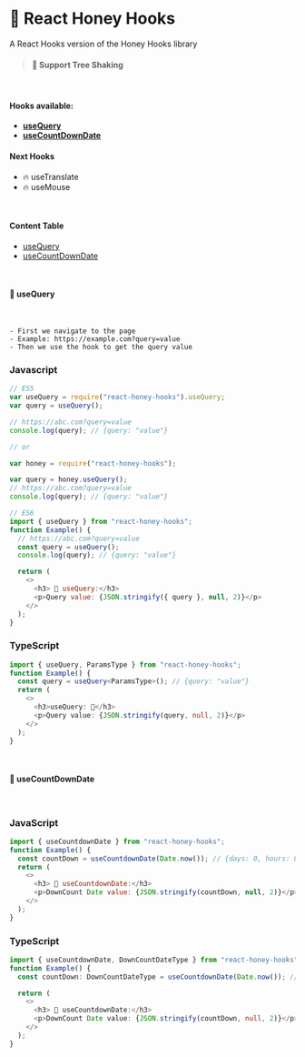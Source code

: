 # 🍯 **React Honey Hooks**

A React Hooks version of the Honey Hooks library

> #### 🌴 **Support Tree Shaking**

<br/>

#### **Hooks available**:

- **<a href="#use-query">useQuery</a>**
- **<a href="#use-count-down-date">useCountDownDate</a>**

#### **Next Hooks**

- 🔥 useTranslate
- 🔥 useMouse

<br/>

#### **Content Table**

- <a href="#use-query">useQuery</a>
- <a href="#use-count-down-date">useCountDownDate</a>

<br/>

<div id="use-query"><h4><b>🍯 useQuery</b></h4></div>
<br/>

```
- First we navigate to the page
- Example: https://example.com?query=value
- Then we use the hook to get the query value
```

### Javascript

```javascript
// ES5
var useQuery = require("react-honey-hooks").useQuery;
var query = useQuery();

// https://abc.com?query=value
console.log(query); // {query: "value"}

// or

var honey = require("react-honey-hooks");

var query = honey.useQuery();
// https://abc.com?query=value
console.log(query); // {query: "value"}

// ES6
import { useQuery } from "react-honey-hooks";
function Example() {
  // https://abc.com?query=value
  const query = useQuery();
  console.log(query); // {query: "value"}

  return (
    <>
      <h3> 🍯 useQuery:</h3>
      <p>Query value: {JSON.stringify({ query }, null, 2)}</p>
    </>
  );
}
```

### TypeScript

```typescript
import { useQuery, ParamsType } from "react-honey-hooks";
function Example() {
  const query = useQuery<ParamsType>(); // {query: "value"}
  return (
    <>
      <h3>useQuery: 🍯</h3>
      <p>Query value: {JSON.stringify(query, null, 2)}</p>
    </>
  );
}
```

<br/>

<div id="use-count-down-date"><h4><b>🍯 useCountDownDate</b></h4></div>
<br/>

### JavaScript

```javascript
import { useCountdownDate } from "react-honey-hooks";
function Example() {
  const countDown = useCountdownDate(Date.now()); // {days: 0, hours: 0, minutes: 0, seconds: 0}
  return (
    <>
      <h3> 🍯 useCountdownDate:</h3>
      <p>DownCount Date value: {JSON.stringify(countDown, null, 2)}</p>
    </>
  );
}
```

### TypeScript

```typescript
import { useCountdownDate, DownCountDateType } from "react-honey-hooks";
function Example() {
  const countDown: DownCountDateType = useCountdownDate(Date.now()); // {days: 0, hours: 0, minutes: 0, seconds: 0}

  return (
    <>
      <h3> 🍯 useCountdownDate:</h3>
      <p>DownCount Date value: {JSON.stringify(countDown, null, 2)}</p>
    </>
  );
}
```
